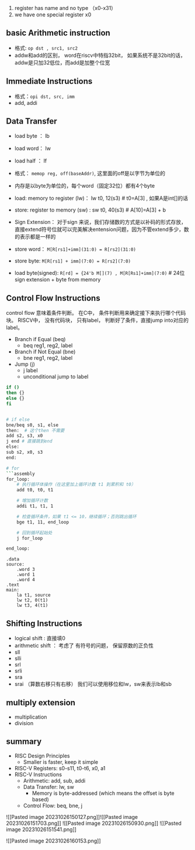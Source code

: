 

1. register has name and no type （x0-x31）
2. we have one special register x0

## basic Arithmetic instruction
- 格式:  `op dst , src1, src2`
- addw和add的区别， word在riscv中特指32bit， 如果系统不是32bit的话， addw是只加32低位，而add是加整个位宽

## Immediate Instructions
- 格式：`opi dst, src, imm`
- add, addi

## Data Transfer
- load byte ： lb
- load word： lw
- load half ： lf

- 格式： `memop reg, off(baseAddr)`, 这里面的off是以字节为单位的
- 内存是以byte为单位的，每个word（固定32位）都有4个byte
- load: memory  to register  (lw)： lw t0, 12(s3)   # t0=A[3]  , 如果A是int[]的话
- store: register to memory  (sw) : sw t0, 40(s3)    # A[10]=A[3] + b
- Sign Extension： 对于sign 来说，我们存储数的方式是以补码的形式存放， 直接extend符号位就可以完美解决entension问题，因为不管extend多少，数的表示都是一样的

- store word： `M[R[rs1]+imm](31:0) = R[rs2](31:0)`
- store byte: `M[R[rs1] + imm](7:0) = R[rs2](7:0)`
- load byte(signed): `R[rd] = {24'b M[](7) , M[R[Rs1]+imm](7:0)` # 24位sign extension + byte from memory

## Control Flow Instructions

control flow 意味着条件判断。
在C中， 条件判断用来确定接下来执行哪个代码块。
RISCV中， 没有代码块， 只有label， 判断好了条件，直接jump into对应的label。
- Branch if Equal    (beq)
	- beq reg1, reg2, label
- Branch if Not Equal  (bne)
	- bne reg1, reg2, label
- Jump (j)
	- j label
	- unconditional jump to label


```bash
if ()
then {}
else {}
fi


# if else
bne/beq s0, s1, else
then:  # 这个then 不需要
add s2, s3, x0
j end # 直接跳到end
else:
sub s2, x0, s3
end:

# for
```assembly
for_loop:
    # 执行循环体操作（在这里加上循环计数 t1 到累积和 t0）
    add t0, t0, t1

    # 增加循环计数
    addi t1, t1, 1

    # 检查循环条件，如果 t1 <= 10，继续循环；否则跳出循环
    bge t1, 11, end_loop

    # 回到循环起始处
    j for_loop

end_loop:
```



``` assembly
.data
source:
	.word 3
	.word 1
	.word 4
.text
main:
	la t1, source
	lw t2, 0(t1)
	lw t3, 4(t1)
```

## Shifting Instructions
- logical shift : 直接填0
- arithmetic shift ： 考虑了 有符号的问题， 保留原数的正负性
- sll
- slli
- srl
- srli
- sra
- srai （算数右移只有右移）
我们可以使用移位和lw，sw来表示lb和sb

## multiply extension
- multiplication
- division


## summary

- RISC Design Principles
	- Smaller is faster, keep it simple
- RISC-V Registers:  s0-s11, t0-t6, x0, a1
- RISC-V Instructions
	- Arithmetic:   add, sub, addi
	- Data Transfer: lw, sw
		- Memory is byte-addressed (which means the offset is byte based)
	- Control Flow: beq, bne, j


![[Pasted image 20231026150127.png]]![[Pasted image 20231026151703.png]]
![[Pasted image 20231026150930.png]]
![[Pasted image 20231026151541.png]]


![[Pasted image 20231026160153.png]]
